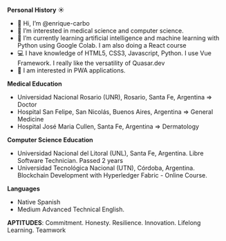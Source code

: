 **Personal History** :sunny:

- 👋 Hi, I’m @enrique-carbo
- 👀 I’m interested in medical science and computer science.
- 🌱 I’m currently learning artificial intelligence and machine learning with Python using Google Colab. I am also doing a React course
- :computer: I have knowledge of HTML5, CSS3, Javascript, Python. I use Vue Framework. I really like the versatility of Quasar.dev
- :iphone: I am interested in PWA applications.

**Medical Education**

- Universidad Nacional Rosario (UNR), Rosario, Santa Fe, Argentina => Doctor
- Hospital San Felipe, San Nicolás, Buenos Aires, Argentina => General Medicine
- Hospital José Maria Cullen, Santa Fe, Argentina => Dermatology

**Computer Science Education**

- Universidad Nacional del Litoral (UNL), Santa Fe, Argentina. Libre Software Technician. Passed 2 years
- Universidad Tecnológica Nacional (UTN), Córdoba, Argentina. Blockchain Development with Hyperledger Fabric - Online Course.

**Languages**

- Native Spanish
- Medium Advanced Technical English.

**APTITUDES**: Commitment. Honesty. Resilience. Innovation. Lifelong Learning. Teamwork



<!---
enrique-carbo/enrique-carbo is a ✨ special ✨ repository because its `README.md` (this file) appears on your GitHub profile.
You can click the Preview link to take a look at your changes.

Repo emojis https://www.webfx.com/tools/emoji-cheat-sheet/
--->
